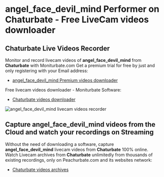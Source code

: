 # angel_face_devil_mind Performer on Chaturbate - Free LiveCam videos downloader

## Chaturbate Live Videos Recorder

Monitor and record livecam videos of **angel_face_devil_mind** from **Chaturbate** with Moniturbate.com
Get a premium trial for free by just and only registering with your Email address:
* [angel_face_devil_mind Premium videos downloader](https://moniturbate.com/request-demo-licence-key.html)

Free livecam videos downloader - Moniturbate Software:
* [Chaturbate videos downloader](https://moniturbate.com/moniturbate-download-software.html)

![angel_face_devil_mind livecam videos recorder](https://peachurnet.com/templates/moniturbate-software.png)


## Capture angel_face_devil_mind videos from the Cloud and watch your recordings on Streaming

Without the need of downloading a software, capture **angel_face_devil_mind** livecam videos from **Chaturbate** 100% online.
Watch Livecam archives from **Chaturbate** unlimitedly from thousands of existing recordings, only on Peachurbate.com and its websites network:
* [Chaturbate videos archives](https://peachurnet.com/)